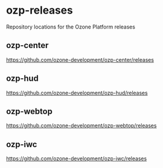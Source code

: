 # ozp-releases
Repository locations for the Ozone Platform releases

## ozp-center
https://github.com/ozone-development/ozp-center/releases

## ozp-hud
https://github.com/ozone-development/ozp-hud/releases

## ozp-webtop
https://github.com/ozone-development/ozp-webtop/releases

## ozp-iwc
https://github.com/ozone-development/ozp-iwc/releases
